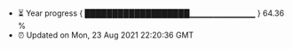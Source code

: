 - ⏳ Year progress { ███████████████████▁▁▁▁▁▁▁▁▁▁▁ } 64.36 %
- ⏰ Updated on Mon, 23 Aug 2021 22:20:36 GMT


